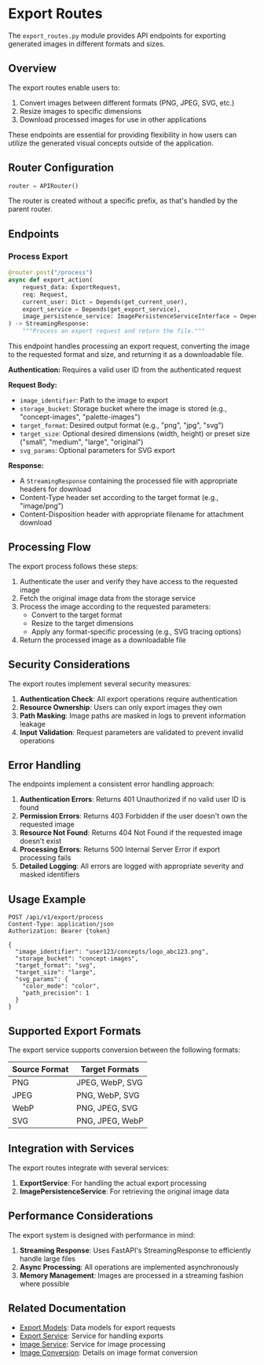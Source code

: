 # Export Routes

The `export_routes.py` module provides API endpoints for exporting generated images in different formats and sizes.

## Overview

The export routes enable users to:

1. Convert images between different formats (PNG, JPEG, SVG, etc.)
2. Resize images to specific dimensions
3. Download processed images for use in other applications

These endpoints are essential for providing flexibility in how users can utilize the generated visual concepts outside of the application.

## Router Configuration

```python
router = APIRouter()
```

The router is created without a specific prefix, as that's handled by the parent router.

## Endpoints

### Process Export

```python
@router.post("/process")
async def export_action(
    request_data: ExportRequest,
    req: Request,
    current_user: Dict = Depends(get_current_user),
    export_service = Depends(get_export_service),
    image_persistence_service: ImagePersistenceServiceInterface = Depends(get_image_persistence_service),
) -> StreamingResponse:
    """Process an export request and return the file."""
```

This endpoint handles processing an export request, converting the image to the requested format and size, and returning it as a downloadable file.

**Authentication:** Requires a valid user ID from the authenticated request

**Request Body:**

- `image_identifier`: Path to the image to export
- `storage_bucket`: Storage bucket where the image is stored (e.g., "concept-images", "palette-images")
- `target_format`: Desired output format (e.g., "png", "jpg", "svg")
- `target_size`: Optional desired dimensions (width, height) or preset size ("small", "medium", "large", "original")
- `svg_params`: Optional parameters for SVG export

**Response:**

- A `StreamingResponse` containing the processed file with appropriate headers for download
- Content-Type header set according to the target format (e.g., "image/png")
- Content-Disposition header with appropriate filename for attachment download

## Processing Flow

The export process follows these steps:

1. Authenticate the user and verify they have access to the requested image
2. Fetch the original image data from the storage service
3. Process the image according to the requested parameters:
   - Convert to the target format
   - Resize to the target dimensions
   - Apply any format-specific processing (e.g., SVG tracing options)
4. Return the processed image as a downloadable file

## Security Considerations

The export routes implement several security measures:

1. **Authentication Check**: All export operations require authentication
2. **Resource Ownership**: Users can only export images they own
3. **Path Masking**: Image paths are masked in logs to prevent information leakage
4. **Input Validation**: Request parameters are validated to prevent invalid operations

## Error Handling

The endpoints implement a consistent error handling approach:

1. **Authentication Errors**: Returns 401 Unauthorized if no valid user ID is found
2. **Permission Errors**: Returns 403 Forbidden if the user doesn't own the requested image
3. **Resource Not Found**: Returns 404 Not Found if the requested image doesn't exist
4. **Processing Errors**: Returns 500 Internal Server Error if export processing fails
5. **Detailed Logging**: All errors are logged with appropriate severity and masked identifiers

## Usage Example

```http
POST /api/v1/export/process
Content-Type: application/json
Authorization: Bearer {token}

{
  "image_identifier": "user123/concepts/logo_abc123.png",
  "storage_bucket": "concept-images",
  "target_format": "svg",
  "target_size": "large",
  "svg_params": {
    "color_mode": "color",
    "path_precision": 1
  }
}
```

## Supported Export Formats

The export service supports conversion between the following formats:

| Source Format | Target Formats  |
| ------------- | --------------- |
| PNG           | JPEG, WebP, SVG |
| JPEG          | PNG, WebP, SVG  |
| WebP          | PNG, JPEG, SVG  |
| SVG           | PNG, JPEG, WebP |

## Integration with Services

The export routes integrate with several services:

1. **ExportService**: For handling the actual export processing
2. **ImagePersistenceService**: For retrieving the original image data

## Performance Considerations

The export system is designed with performance in mind:

1. **Streaming Response**: Uses FastAPI's StreamingResponse to efficiently handle large files
2. **Async Processing**: All operations are implemented asynchronously
3. **Memory Management**: Images are processed in a streaming fashion where possible

## Related Documentation

- [Export Models](../../../models/export/request.md): Data models for export requests
- [Export Service](../../../services/export/service.md): Service for handling exports
- [Image Service](../../../services/image/service.md): Service for image processing
- [Image Conversion](../../../services/image/conversion.md): Details on image format conversion
